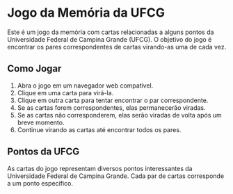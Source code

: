 # Jogo da Memória da UFCG

Este é um jogo da memória com cartas relacionadas a alguns pontos da Universidade Federal de Campina Grande (UFCG). O objetivo do jogo é encontrar os pares correspondentes de cartas virando-as uma de cada vez.

## Como Jogar

1. Abra o jogo em um navegador web compatível.
2. Clique em uma carta para virá-la.
3. Clique em outra carta para tentar encontrar o par correspondente.
4. Se as cartas forem correspondentes, elas permanecerão viradas.
5. Se as cartas não corresponderem, elas serão viradas de volta após um breve momento.
6. Continue virando as cartas até encontrar todos os pares.

## Pontos da UFCG

As cartas do jogo representam diversos pontos interessantes da Universidade Federal de Campina Grande. Cada par de cartas corresponde a um ponto específico.


